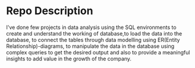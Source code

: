 # Repo Description
I've done few projects in data analysis using the SQL environments to create and understand the working of database,to load the data into the database,
to connect the tables through data modelling using ER(Entity Relationship)-diagrams, to manipulate the data in the database using complex queries to get
the desired output and also to provide a meaningful insights to add value in the growth of the company.
